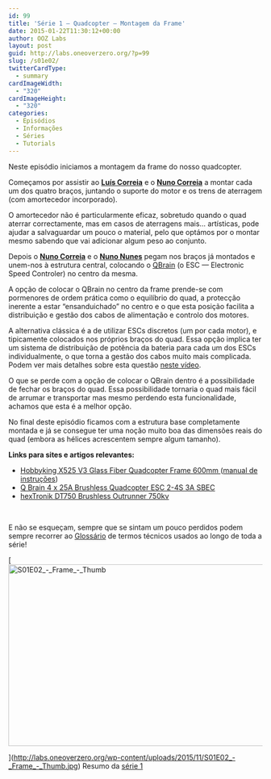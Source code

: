 ```yaml
---
id: 99
title: 'Série 1 — Quadcopter — Montagem da Frame'
date: 2015-01-22T11:30:12+00:00
author: OOZ Labs
layout: post
guid: http://labs.oneoverzero.org/?p=99
slug: /s01e02/
twitterCardType:
  - summary
cardImageWidth:
  - "320"
cardImageHeight:
  - "320"
categories:
  - Episódios
  - Informações
  - Séries
  - Tutorials
---
```

Neste episódio iniciamos a montagem da frame do nosso quadcopter.

<p style="text-align: center;">
</p>

Começamos por assistir ao [**Luís Correia**](http://labs.oneoverzero.org/equipa/luis-correia/ "Luís Correia") e o [**Nuno Correia**](http://labs.oneoverzero.org/equipa/nuno-correia/ "Nuno Correia") a montar cada um dos quatro braços, juntando o suporte do motor e os trens de aterragem (com amortecedor incorporado).

O amortecedor não é particularmente eficaz, sobretudo quando o quad aterrar correctamente, mas em casos de aterragens mais&#8230; artísticas, pode ajudar a salvaguardar um pouco o material, pelo que optámos por o montar mesmo sabendo que vai adicionar algum peso ao conjunto.

Depois o [**Nuno Correia**](http://labs.oneoverzero.org/equipa/nuno-correia/ "Nuno Correia") e o [**Nuno Nunes**](http://labs.oneoverzero.org/equipa/nuno-nunes/ "Nuno Nunes") pegam nos braços já montados e unem-nos à estrutura central, colocando o <a title="Q Brain 4 x 25A Brushless Quadcopter ESC 2-4S 3A SBEC" href="http://www.hobbyking.com/hobbyking/store/uh_viewitem.asp?idproduct=42715&aff=1325431" target="_blank">QBrain</a> (o ESC — Electronic Speed Controler) no centro da mesma.

A opção de colocar o QBrain no centro da frame prende-se com pormenores de ordem prática como o equilíbrio do quad, a protecção inerente a estar &#8220;ensanduichado&#8221; no centro e o que esta posição facilita a distribuição e gestão dos cabos de alimentação e controlo dos motores.

A alternativa clássica é a de utilizar ESCs discretos (um por cada motor), e tipicamente colocados nos próprios braços do quad. Essa opção implica ter um sistema de distribuição de potência da bateria para cada um dos ESCs individualmente, o que torna a gestão dos cabos muito mais complicada. Podem ver mais detalhes sobre esta questão <a title="Série 1 – Quadcopter – Distribuição eléctrica" href="http://labs.oneoverzero.org/s01va11/" target="_blank">neste vídeo</a>.

O que se perde com a opção de colocar o QBrain dentro é a possibilidade de fechar os braços do quad. Essa possibilidade tornaria o quad mais fácil de arrumar e transportar mas mesmo perdendo esta funcionalidade, achamos que esta é a melhor opção.

No final deste episódio ficamos com a estrutura base completamente montada e já se consegue ter uma noção muito boa das dimensões reais do quad (embora as hélices acrescentem sempre algum tamanho).

**Links para sites e artigos relevantes:**

  * <a title="Hobbyking X525 V3 Glass Fiber Quadcopter Frame 600mm" href="http://www.hobbyking.com/hobbyking/store/uh_viewitem.asp?idproduct=22800&aff=1325431" target="_blank">Hobbyking X525 V3 Glass Fiber Quadcopter Frame 600mm </a>(<a title="manual de instruções" href="http://www.hobbyking.com/hobbyking/store/uploads/173367176X53414X39.pdf" target="_blank">manual de instruções</a>)
  * <a title="Q Brain 4 x 25A Brushless Quadcopter ESC 2-4S 3A SBEC" href="http://www.hobbyking.com/hobbyking/store/uh_viewitem.asp?idproduct=42715&aff=1325431" target="_blank">Q Brain 4 x 25A Brushless Quadcopter ESC 2-4S 3A SBEC</a>
  * <a title="hexTronik DT750 Brushless Outrunner 750kv" href="http://www.hobbyking.com/hobbyking/store/uh_viewitem.asp?idproduct=6247&aff=1325431" target="_blank">hexTronik DT750 Brushless Outrunner 750kv </a>

&nbsp;

E não se esqueçam, sempre que se sintam um pouco perdidos podem sempre recorrer ao [Glossário](http://labs.oneoverzero.org/s01-glossary/ "Glossário") de termos técnicos usados ao longo de toda a série!

[<img class="aligncenter size-large wp-image-244" src="http://labs.oneoverzero.org/wp-content/uploads/2015/11/S01E02_-_Frame_-_Thumb-1024x576.jpg" alt="S01E02_-_Frame_-_Thumb" width="640" height="360" srcset="http://labs.oneoverzero.org/wp-content/uploads/2015/11/S01E02_-_Frame_-_Thumb-1024x576.jpg 1024w, http://labs.oneoverzero.org/wp-content/uploads/2015/11/S01E02_-_Frame_-_Thumb-300x169.jpg 300w, http://labs.oneoverzero.org/wp-content/uploads/2015/11/S01E02_-_Frame_-_Thumb-267x150.jpg 267w, http://labs.oneoverzero.org/wp-content/uploads/2015/11/S01E02_-_Frame_-_Thumb.jpg 1280w" sizes="(max-width: 640px) 100vw, 640px" />
  
](http://labs.oneoverzero.org/wp-content/uploads/2015/11/S01E02_-_Frame_-_Thumb.jpg) Resumo da [série 1](http://labs.oneoverzero.org/series/serie-1/ "Resumo da série 1")